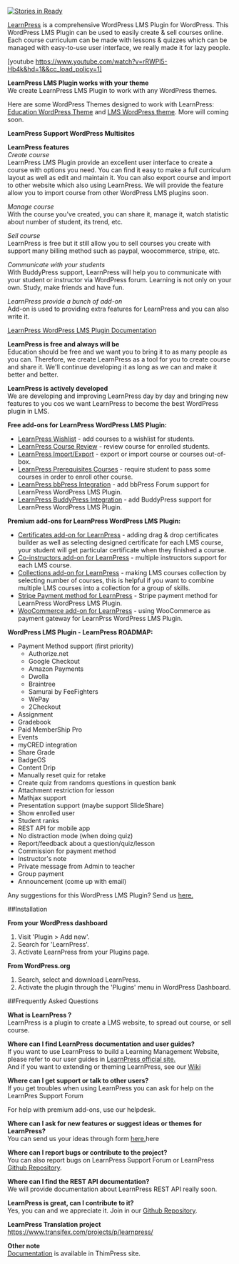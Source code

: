 [![Stories in Ready](https://badge.waffle.io/LearnPress/LearnPress.svg?label=ready&title=Ready)](http://waffle.io/LearnPress/LearnPress)

<a href="http://thimpress.com/learnpress" target="_blank">LearnPress</a> is a comprehensive WordPress LMS Plugin for WordPress. This WordPress LMS Plugin can be used to easily create & sell courses online. Each course curriculum can be made with lessons & quizzes which can be managed with easy-to-use user interface, we really made it for lazy people.  

[youtube https://www.youtube.com/watch?v=rRWPl5-Hb4k&hd=1&&cc_load_policy=1]

**LearnPress LMS Plugin works with your theme**  
We create LearnPress LMS Plugin to work with any WordPress themes.

Here are some WordPress Themes designed to work with LearnPress: [Education WordPress Theme](http://themeforest.net/item/education-wordpress-theme-education-wp/14058034 "Education WordPress Theme") and [LMS WordPress theme](http://themeforest.net/item/lms-wordpress-theme-elearning-wp/11797847 "LMS WordPress Theme"). More will coming soon.


**LearnPress Support WordPress Multisites**

**LearnPress features**  
*Create course*  
LearnPress LMS Plugin provide an excellent user interface to create a course with options you need. You can find it easy to make a full curriculum layout as well as edit and maintain it.
You can also export course and import to other website which also using LearnPress. We will provide the feature allow you to import course from other WordPress LMS plugins soon.  

*Manage course*  
With the course you've created, you can share it, manage it, watch statistic about number of student, its trend, etc.  

*Sell course*  
LearnPress is free but it still allow you to sell courses you create with support many billing method such as paypal, woocommerce, stripe, etc.  

*Communicate with your students*  
With BuddyPress support, LearnPress will help you to communicate with your student or instructor via WordPress forum. Learning is not only on your own. Study, make friends and have fun.  

*LearnPress provide a bunch of add-on*  
Add-on is used to providing extra features for LearnPress and you can also write it.  

<a href="http://docs.thimpress.com/learnpress" target="_blank">LearnPress WordPress LMS Plugin Documentation</a>

**LearnPress is free and always will be**  
Education should be free and we want you to bring it to as many people as you can. Therefore, we create LearnPress as a tool for you to create course and share it. We'll continue developing it as long as we can and make it better and better.  

**LearnPress is actively developed**  
We are developing and improving LearnPress day by day and bringing new features to you cos we want LearnPress to become the best WordPress plugin in LMS.

**Free add-ons for LearnPress WordPress LMS Plugin:**

- [LearnPress Wishlist](https://wordpress.org/plugins/learnpress-wishlist) - add courses to a wishlist for students.
- [LearnPress Course Review](https://wordpress.org/plugins/learnpress-course-review) - review course for enrolled students.
- [LearnPress Import/Export](https://wordpress.org/plugins/learnpress-import-export) - export or import course or courses out-of-box.
- [LearnPress Prerequisites Courses](https://wordpress.org/plugins/learnpress-prerequisites-courses) - require student to pass some courses in order to enroll other course.
- [LearnPress bbPress Integration](https://wordpress.org/plugins/learnpress-bbpress) - add bbPress Forum support for LearnPress WordPress LMS Plugin.
- [LearnPress BuddyPress Integration](https://wordpress.org/plugins/learnpress-buddypress) - add BuddyPress support for LearnPress WordPress LMS Plugin.

**Premium add-ons for LearnPress WordPress LMS Plugin:**

- [Certificates add-on for LearnPress](http://thimpress.com/shop/certificates-add-on-for-learnpress/) - adding drag & drop certificates builder as well as selecting designed certificate for each LMS course, your student will get particular certificate when they finished a course.
- [Co-instructors add-on for LearnPress](http://thimpress.com/shop/co-instructors-add-on-for-learnpress/) - multiple instructors support for each LMS course.
- [Collections add-on for LearnPress](http://thimpress.com/shop/collections-add-on-for-learnpress/) - making LMS courses collection by selecting number of courses, this is helpful if you want to combine multiple LMS courses into a collection for a group of skills.
- [Stripe Payment method for LearnPress](http://thimpress.com/shop/stripe-add-on-for-learnpress/) - Stripe payment method for LearnPress WordPress LMS Plugin.
- [WooCommerce add-on for LearnPress](http://thimpress.com/shop/woocommerce-add-on-for-learnpress/) - using WooCommerce as payment gateway for LearnPrss WordPress LMS Plugin.

**WordPress LMS Plugin - LearnPress ROADMAP:**

- Payment Method support (first priority)
	- Authorize.net
	- Google Checkout
	- Amazon Payments
	- Dwolla
	- Braintree
	- Samurai by FeeFighters
	- WePay
	- 2Checkout
- Assignment
- Gradebook
- Paid MemberShip Pro
- Events
- myCRED integration
- Share Grade
- BadgeOS
- Content Drip
- Manually reset quiz for retake
- Create quiz from randoms questions in question bank
- Attachment restriction for lesson
- Mathjax support
- Presentation support (maybe support SlideShare)
- Show enrolled user
- Student ranks
- REST API for mobile app
- No distraction mode (when doing quiz)
- Report/feedback about a question/quiz/lesson
- Commission for payment method
- Instructor's note
- Private message from Admin to teacher
- Group payment
- Announcement (come up with email)

Any suggestions for this WordPress LMS Plugin? Send us <a href="http://thimpress.com/learnpress-suggestion/" target="_blank">here.</a>


##Installation

**From your WordPress dashboard**  
1. Visit 'Plugin > Add new'.  
2. Search for 'LearnPress'.  
3. Activate LearnPress from your Plugins page.  

**From WordPress.org**  
1. Search, select and download LearnPress.  
2. Activate the plugin through the 'Plugins' menu in WordPress Dashboard.  

##Frequently Asked Questions  

**What is LearnPress ?**  
LearnPress is a plugin to create a LMS website, to spread out course, or sell course.  

**Where can I find LearnPress documentation and user guides?**  
If you want to use LearnPress to build a Learning Management Website, please refer to our user guides in <a href="http://docs.thimpress.com/learnpress/" target="_blank">LearnPress official site.</a>  
And if you want to extending or theming LearnPress, see our <a href="https://github.com/LearnPress/LearnPress/wiki">Wiki</a>  

**Where can I get support or talk to other users?**  
If you get troubles when using LearnPress you can ask for help on the LearnPres Support Forum

For help with premium add-ons, use our helpdesk.

**Where can I ask for new features or suggest ideas or themes for LearnPress?**  
You can send us your ideas through form <a href="http://thimpress.com/learnpress-suggestion/" target="_blank">here.</a>here

**Where can I report bugs or contribute to the project?**  
You can also report bugs on LearnPress Support Forum or LearnPress <a href="https://github.com/LearnPress/LearnPress/issues" target="_blank">Github Repository</a>.

**Where can I find the REST API documentation?**  
We will provide documentation about LearnPress REST API really soon.

**LearnPress is great, can I contribute to it?**  
Yes, you can and we appreciate it. Join in our <a href="https://github.com/LearnPress/LearnPress" target="_blank">Github Repository</a>.  

**LearnPress Translation project**
https://www.transifex.com/projects/p/learnpress/  

**Other note**  
<a href="http://docspress.thimpress.com/learnpress" target="_blank">Documentation</a> is available in ThimPress site.  
